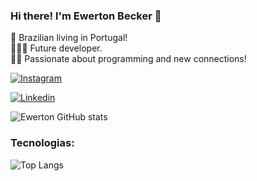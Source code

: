 ### Hi there! I'm Ewerton Becker 👋
📌 Brazilian living in Portugal! <br>
🧑🏽‍💻 Future developer. <br>
🙋‍♂️ Passionate about programming and new connections!

[![Instagram](https://img.shields.io/badge/Instagram-E4405F?style=for-the-badge&logo=instagram&logoColor=white)](https://www.instagram.com/ew_mac/)
<!---[![Twitter](https://img.shields.io/badge/Twitter-1DA1F2?style=for-the-badge&logo=twitter&logoColor=white)](https://twitter.com/userr_notfound)--->
[![Linkedin](https://img.shields.io/badge/LinkedIn-0077B5?style=for-the-badge&logo=linkedin&logoColor=white)](https://www.linkedin.com/in/ewerton-silva-926a71208/)

![Ewerton GitHub stats](https://github-readme-stats.vercel.app/api?username=beckerme&show_icons=true&theme=dracula)

### Tecnologias:

![Top Langs](https://github-readme-stats-git-masterrstaa-rickstaa.vercel.app/api/top-langs/?username=beckerme&layout=compact&bg_color=000&border_color=30A3DC&title_color=E94D5F&text_color=FFF)
